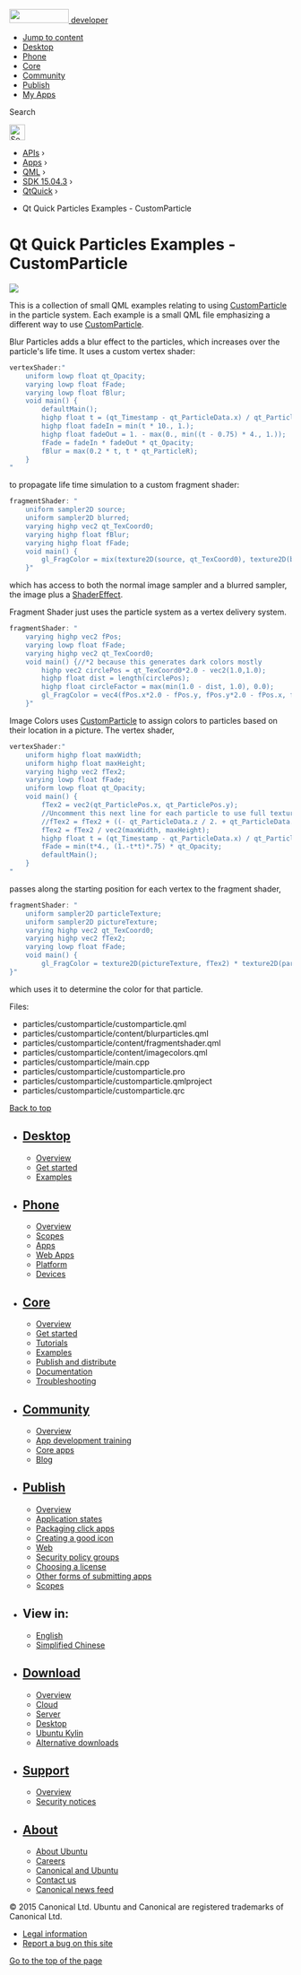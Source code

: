<a href="https://developer.ubuntu.com/" class="logo-ubuntu"><img src="https://developer.ubuntu.com/assets/sites/ubuntu/latest/u/img/logos/logo-ubuntu-orange.svg" width="106" height="25" /> <span>developer</span></a>

-   [Jump to content](index.html#main-content)
-   [Desktop](https://developer.ubuntu.com/en/desktop/)
-   [Phone](https://developer.ubuntu.com/en/phone/)
-   [Core](https://developer.ubuntu.com/core)
-   [Community](https://developer.ubuntu.com/en/community/)
-   [Publish](https://developer.ubuntu.com/en/publish/)
-   [My Apps](https://myapps.developer.ubuntu.com/)

Search

<img src="https://developer.ubuntu.com/assets/sites/ubuntu/latest/u/img/search-white.svg" alt="Search" height="28" />

-   [APIs](../../../../index.html) ›
-   [Apps](../../../index.html) ›
-   [QML](../../index.html) ›
-   <a href="../index.html" class="sub-nav-item">SDK 15.04.3</a> ›
-   <a href="../QtQuick/index.html" class="sub-nav-item">QtQuick</a> ›

<!-- -->

-   Qt Quick Particles Examples - CustomParticle

Qt Quick Particles Examples - CustomParticle
============================================

<span class="subtitle"></span>
<span id="details"></span>
![](https://developer.ubuntu.com/static/devportal_uploaded/f3606c89-ab9b-4cdd-a0ff-d10251681572-api/apps/qml/sdk-15.04.3/qtquick-particles-customparticle-example/images/qml-customparticle-example.png)

This is a collection of small QML examples relating to using [CustomParticle](../QtQuick.Particles.CustomParticle/index.html) in the particle system. Each example is a small QML file emphasizing a different way to use [CustomParticle](../QtQuick.Particles.CustomParticle/index.html).

Blur Particles adds a blur effect to the particles, which increases over the particle's life time. It uses a custom vertex shader:

``` qml
vertexShader:"
    uniform lowp float qt_Opacity;
    varying lowp float fFade;
    varying lowp float fBlur;
    void main() {
        defaultMain();
        highp float t = (qt_Timestamp - qt_ParticleData.x) / qt_ParticleData.y;
        highp float fadeIn = min(t * 10., 1.);
        highp float fadeOut = 1. - max(0., min((t - 0.75) * 4., 1.));
        fFade = fadeIn * fadeOut * qt_Opacity;
        fBlur = max(0.2 * t, t * qt_ParticleR);
    }
"
```

to propagate life time simulation to a custom fragment shader:

``` qml
fragmentShader: "
    uniform sampler2D source;
    uniform sampler2D blurred;
    varying highp vec2 qt_TexCoord0;
    varying highp float fBlur;
    varying highp float fFade;
    void main() {
        gl_FragColor = mix(texture2D(source, qt_TexCoord0), texture2D(blurred, qt_TexCoord0), min(1.0,fBlur*3.0)) * fFade;
    }"
```

which has access to both the normal image sampler and a blurred sampler, the image plus a [ShaderEffect](../QtQuick.ShaderEffect/index.html).

Fragment Shader just uses the particle system as a vertex delivery system.

``` qml
fragmentShader: "
    varying highp vec2 fPos;
    varying lowp float fFade;
    varying highp vec2 qt_TexCoord0;
    void main() {//*2 because this generates dark colors mostly
        highp vec2 circlePos = qt_TexCoord0*2.0 - vec2(1.0,1.0);
        highp float dist = length(circlePos);
        highp float circleFactor = max(min(1.0 - dist, 1.0), 0.0);
        gl_FragColor = vec4(fPos.x*2.0 - fPos.y, fPos.y*2.0 - fPos.x, fPos.x*fPos.y*2.0, 0.0) * circleFactor * fFade;
    }"
```

Image Colors uses [CustomParticle](../QtQuick.Particles.CustomParticle/index.html) to assign colors to particles based on their location in a picture. The vertex shader,

``` qml
vertexShader:"
    uniform highp float maxWidth;
    uniform highp float maxHeight;
    varying highp vec2 fTex2;
    varying lowp float fFade;
    uniform lowp float qt_Opacity;
    void main() {
        fTex2 = vec2(qt_ParticlePos.x, qt_ParticlePos.y);
        //Uncomment this next line for each particle to use full texture, instead of the solid color at the center of the particle.
        //fTex2 = fTex2 + ((- qt_ParticleData.z / 2. + qt_ParticleData.z) * qt_ParticleTex); //Adjusts size so it's like a chunk of image.
        fTex2 = fTex2 / vec2(maxWidth, maxHeight);
        highp float t = (qt_Timestamp - qt_ParticleData.x) / qt_ParticleData.y;
        fFade = min(t*4., (1.-t*t)*.75) * qt_Opacity;
        defaultMain();
    }
"
```

passes along the starting position for each vertex to the fragment shader,

``` qml
fragmentShader: "
    uniform sampler2D particleTexture;
    uniform sampler2D pictureTexture;
    varying highp vec2 qt_TexCoord0;
    varying highp vec2 fTex2;
    varying lowp float fFade;
    void main() {
        gl_FragColor = texture2D(pictureTexture, fTex2) * texture2D(particleTexture, qt_TexCoord0).w * fFade;
}"
```

which uses it to determine the color for that particle.

Files:

-   particles/customparticle/customparticle.qml
-   particles/customparticle/content/blurparticles.qml
-   particles/customparticle/content/fragmentshader.qml
-   particles/customparticle/content/imagecolors.qml
-   particles/customparticle/main.cpp
-   particles/customparticle/customparticle.pro
-   particles/customparticle/customparticle.qmlproject
-   particles/customparticle/customparticle.qrc

[Back to top](index.html#)

-   [Desktop](https://developer.ubuntu.com/en/desktop/)
    ---------------------------------------------------

    -   [Overview](https://developer.ubuntu.com/en/desktop/)
    -   [Get started](http://snapcraft.io/?utm_source=developer.ubuntu.com&utm_medium=devportal&utm_term=snaps%20snapcraft%20desktop&utm_content=menu&utm_campaign=duc_snappers)
    -   [Examples](https://github.com/ubuntu/snappy-playpen)

-   [Phone](https://developer.ubuntu.com/en/phone/)
    -----------------------------------------------

    -   [Overview](https://developer.ubuntu.com/en/phone/)
    -   [Scopes](https://developer.ubuntu.com/en/phone/scopes/)
    -   [Apps](https://developer.ubuntu.com/en/phone/apps/)
    -   [Web Apps](https://developer.ubuntu.com/en/phone/web/)
    -   [Platform](https://developer.ubuntu.com/en/phone/platform/)
    -   [Devices](https://developer.ubuntu.com/en/phone/devices/)

-   [Core](https://developer.ubuntu.com/core)
    -----------------------------------------

    -   [Overview](https://developer.ubuntu.com/core)
    -   [Get started](https://developer.ubuntu.com/core/get-started)
    -   [Tutorials](https://developer.ubuntu.com/core/tutorials)
    -   [Examples](https://developer.ubuntu.com/core/examples)
    -   [Publish and distribute](https://developer.ubuntu.com/core/publish-and-distribute)
    -   [Documentation](https://developer.ubuntu.com/core/documentation)
    -   [Troubleshooting](https://developer.ubuntu.com/core/troubleshooting)

-   [Community](https://developer.ubuntu.com/en/community/)
    -------------------------------------------------------

    -   [Overview](https://developer.ubuntu.com/en/community/)
    -   [App development training](https://developer.ubuntu.com/en/community/training/)
    -   [Core apps](https://developer.ubuntu.com/en/community/core-apps/)
    -   [Blog](https://developer.ubuntu.com/en/community/blog/)

-   [Publish](https://developer.ubuntu.com/en/publish/)
    ---------------------------------------------------

    -   [Overview](https://developer.ubuntu.com/en/publish/)
    -   [Application states](https://developer.ubuntu.com/en/publish/application-states/)
    -   [Packaging click apps](https://developer.ubuntu.com/en/publish/packaging-click-apps/)
    -   [Creating a good icon](https://developer.ubuntu.com/en/publish/creating-a-good-icon/)
    -   [Web](https://developer.ubuntu.com/en/publish/web/)
    -   [Security policy groups](https://developer.ubuntu.com/en/publish/security-policy-groups/)
    -   [Choosing a license](https://developer.ubuntu.com/en/publish/choosing-a-license/)
    -   [Other forms of submitting apps](https://developer.ubuntu.com/en/publish/other-forms-of-submitting-apps/)
    -   [Scopes](https://developer.ubuntu.com/en/publish/scopes/)

-   View in:
    --------

    -   [English](index.html "Change to language: English")
    -   [Simplified Chinese](index.html "Change to language: Simplified Chinese")

-   [Download](http://ubuntu.com/download/)
    ---------------------------------------

    -   [Overview](http://ubuntu.com/download)
    -   [Cloud](http://ubuntu.com/download/cloud)
    -   [Server](http://ubuntu.com/download/server)
    -   [Desktop](http://ubuntu.com/download/desktop)
    -   [Ubuntu Kylin](http://ubuntu.com/download/ubuntu-kylin)
    -   [Alternative downloads](http://ubuntu.com/download/alternative-downloads)

-   [Support](http://ubuntu.com/support/)
    -------------------------------------

    -   [Overview](http://ubuntu.com/support)
    -   [Security notices](http://www.ubuntu.com/usn/)

-   [About](http://ubuntu.com/about/)
    ---------------------------------

    -   [About Ubuntu](http://ubuntu.com/about/about-ubuntu)
    -   [Careers](http://www.canonical.com/careers)
    -   [Canonical and Ubuntu](http://ubuntu.com/about/canonical-and-ubuntu)
    -   [Contact us](http://ubuntu.com/about/contact-us)
    -   [Canonical news feed](http://insights.ubuntu.com/feed/)

© 2015 Canonical Ltd. Ubuntu and Canonical are registered trademarks of Canonical Ltd.

-   [Legal information](http://www.ubuntu.com/legal)
-   [Report a bug on this site](https://bugs.launchpad.net/developer-ubuntu-com/)

<span class="accessibility-aid">[Go to the top of the page](index.html#)</span>
